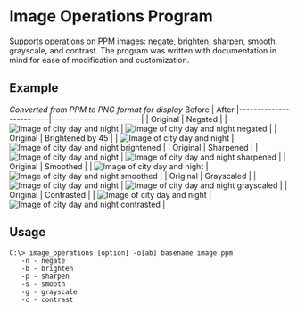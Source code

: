 # Image Operations Program
Supports operations on PPM images: negate, brighten, sharpen, smooth, grayscale,
and contrast. The program was written with documentation in mind for ease of
modification and customization.

## Example
*Converted from PPM to PNG format for display*
Before | After
|-------------------------|-------------------------|
| Original | Negated |
| ![Image of city day and night](Images/day_and_night.png) | ![Image of city day and night negated](Images/day_and_night_negated.png) |
| Original | Brightened by 45 |
| ![Image of city day and night](Images/day_and_night.png) | ![Image of city day and night brightened](Images/day_and_night_brightened_45.png) |
| Original | Sharpened |
| ![Image of city day and night](Images/day_and_night.png) | ![Image of city day and night sharpened](Images/day_and_night_sharpened.png) |
| Original | Smoothed |
| ![Image of city day and night](Images/day_and_night.png) | ![Image of city day and night smoothed](Images/day_and_night_smoothed.png) |
| Original | Grayscaled |
| ![Image of city day and night](Images/day_and_night.png) | ![Image of city day and night grayscaled](Images/day_and_night_grayscaled.png) |
| Original | Contrasted |
| ![Image of city day and night](Images/day_and_night.png) | ![Image of city day and night contrasted](Images/day_and_night_contrasted.png) |

## Usage
```
C:\> image_operations [option] -o[ab] basename image.ppm
   -n - negate
   -b - brighten
   -p - sharpen
   -s - smooth
   -g - grayscale
   -c - contrast
```
